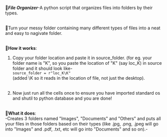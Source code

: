 📂***File Organizer***-A python script that organizes files into folders by their types.<br><br>

🫧Turn your messy folder containing many different types of files into a neat and easy to nagivate folder.<br><br>

📜**How it works**:

1. Copy your folder location and paste it in source_folder. (for eg. your folder name is "K", so you paste the location of "K" (say loc_K) in source folder and it should look like-<br>
`source_folder = r"loc_K\K"`<br>
(added \K so it reads in the location of file, not just the desktop).<br><br>

2. Now just run all the cells once to ensure you have imported standard os and shutil to python database and you are done!<br><br>

📜**What it does**:<br>
 -Creates 3 folders named "Images", "Documents" and "Others" and puts all your files in those folders based on their types (like .jpg, .png, .jpeg will go into "Images" and .pdf, .txt, etc will go into "Documents" and so on).-

